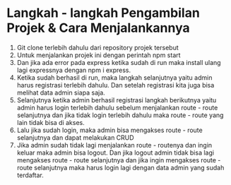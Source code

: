 # Langkah - langkah Pengambilan Projek & Cara Menjalankannya

1. Git clone terlebih dahulu dari repository projek tersebut
2. Untuk menjalankan projek ini dengan perintah npm start
3. Dan jika ada error pada express ketika sudah di run maka install ulang lagi expressnya dengan npm i express.
4. Ketika sudah berhasil di run, maka langkah selanjutnya yaitu admin harus registrasi terlebih dahulu. Dan setelah registrasi kita juga bisa melihat data admin siapa saja.
5. Selanjutnya ketika admin berhasil registrasi langkah berikutnya yaitu admin harus login terlebih dahulu sebelum menjalankan route - route selanjutnya dan jika tidak login terlebih dahulu maka route - route yang lain tidak bisa di akses.
6. Lalu jika sudah login, maka admin bisa mengakses route - route selanjutnya dan dapat melakukan CRUD
7. Jika admin sudah tidak lagi menjalankan route - routenya dan ingin keluar maka admin bisa logout. Dan jika logout admin tidak bisa lagi mengakses route - route selanjutnya dan jika ingin mengakses route - route selanjutnya maka harus login lagi dengan data admin yang sudah terdaftar.
